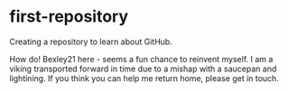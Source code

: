 # first-repository
Creating a repository to learn about GitHub.

How do! Bexley21 here - seems a fun chance to reinvent myself. I am a viking transported forward in time due to a mishap with a saucepan and lightining. If you think you can help me return home, please get in touch.
